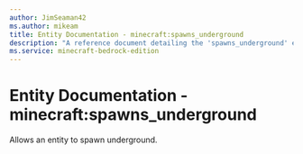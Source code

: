 ```yaml
---
author: JimSeaman42
ms.author: mikeam
title: Entity Documentation - minecraft:spawns_underground
description: "A reference document detailing the 'spawns_underground' entity filter"
ms.service: minecraft-bedrock-edition
---
```


# Entity Documentation - minecraft:spawns_underground

Allows an entity to spawn underground.
